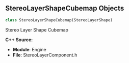 ## StereoLayerShapeCubemap Objects

```python
class StereoLayerShapeCubemap(StereoLayerShape)
```

Stereo Layer Shape Cubemap

**C++ Source:**

- **Module**: Engine
- **File**: StereoLayerComponent.h

<a id="unreal.StereoLayerShapeEquirect"></a>